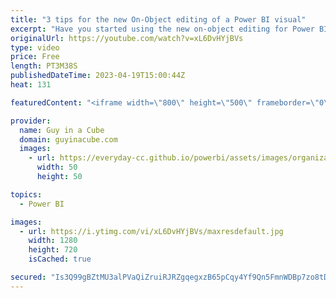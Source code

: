 ```yaml
---
title: "3 tips for the new On-Object editing of a Power BI visual"
excerpt: "Have you started using the new on-object editing for Power BI visuals? Adam found some hidden gems that you may not be aware of when using it! You need to be aware of these!  Use on-object interaction with visuals in your report (preview) https://learn.microsoft.com/power-bi/create-reports/power-bi-on-object-interaction"
originalUrl: https://youtube.com/watch?v=xL6DvHYjBVs
type: video
price: Free
length: PT3M38S
publishedDateTime: 2023-04-19T15:00:44Z
heat: 131

featuredContent: "<iframe width=\"800\" height=\"500\" frameborder=\"0\" src=\"https://www.youtube.com/embed/xL6DvHYjBVs\" allow=\"accelerometer; autoplay; encrypted-media; gyroscope; picture-in-picture\" allowfullscreen></iframe>"

provider:
  name: Guy in a Cube
  domain: guyinacube.com
  images:
    - url: https://everyday-cc.github.io/powerbi/assets/images/organizations/guyinacube.com-50x50.jpg
      width: 50
      height: 50

topics:
  - Power BI

images:
  - url: https://i.ytimg.com/vi/xL6DvHYjBVs/maxresdefault.jpg
    width: 1280
    height: 720
    isCached: true

secured: "Is3Q99gBZtMU3alPVaQiZruiRJRZgqegxzB65pCqy4Yf9Qn5FmnWDBp7zo8tDQuXTnxVkRdRIAT1OOiZU17KxKqm75AM+Z98t0RxN8TI6eEAdp3OpQkjXvdcK6XmmO3IND0J3sY/L8vCdCqb2DXNXpCzpgfZilGzznd3qqG+rxeG2CG30gzF0L8m/uXmizqQzjY0ofSgHKhrrMXK+sp6mNySLgwbhaJV38j17Jhm2uL+ggqfogFl2i4kEsSKqGgHpHP3iMinU/UVCoiGFO+axHtgu0T9tXly0SfqDDIm5zDBHzsUizhoV3AGL1TkdvuobmZEkZvCsZ76UDIWKef2eM+W1zjJiOiqsVKga2rwN+1OKif2j3jyT2JetVoyh3rh81brFesU6W76zrmW3wAkx6WGmoRnM1a+pqzbo3dZ8kc=;EVKXtVh18zBMUOqYzAvQbA=="
---
```


